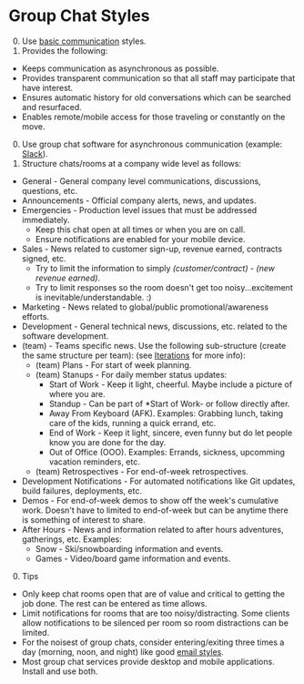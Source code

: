 # Group Chat Styles

0. Use [basic communication](basic.md) styles.
0. Provides the following:
  - Keeps communication as asynchronous as possible.
  - Provides transparent communication so that all staff may participate that have interest.
  - Ensures automatic history for old conversations which can be searched and resurfaced.
  - Enables remote/mobile access for those traveling or constantly on the move.
0. Use group chat software for asynchronous communication (example: [Slack](https://slack.com)).
0. Structure chats/rooms at a company wide level as follows:
  - General - General company level communications, discussions, questions, etc.
  - Announcements - Official company alerts, news, and updates.
  - Emergencies - Production level issues that must be addressed immediately.
    - Keep this chat open at all times or when you are on call.
    - Ensure notifications are enabled for your mobile device.
  - Sales - News related to customer sign-up, revenue earned, contracts signed, etc.
    - Try to limit the information to simply *(customer/contract) - (new revenue earned)*.
    - Try to limit responses so the room doesn't get too noisy...excitement is inevitable/understandable. :)
  - Marketing - News related to global/public promotional/awareness efforts.
  - Development - General technical news, discussions, etc. related to the software development.
  - (team) - Teams specific news. Use the following sub-structure (create the same structure per team):
    (see [Iterations](../business/iterations.md) for more info):
    - (team) Plans - For start of week planning.
    - (team) Stanups - For daily member status updates:
      - Start of Work - Keep it light, cheerful. Maybe include a picture of where you are.
      - Standup - Can be part of *Start of Work- or follow directly after.
      - Away From Keyboard (AFK). Examples: Grabbing lunch, taking care of the kids, running a quick errand, etc.
      - End of Work - Keep it light, sincere, even funny but do let people know you are done for the day.
      - Out of Office (OOO). Examples: Errands, sickness, upcomming vacation reminders, etc.
    - (team) Retrospectives - For end-of-week retrospectives.
  - Development Notifications - For automated notifications like Git updates, build failures, deployments, etc.
  - Demos - For end-of-week demos to show off the week's cumulative work. Doesn't have to limited to end-of-week but
    can be anytime there is something of interest to share.
  - After Hours - News and information related to after hours adventures, gatherings, etc. Examples:
      - Snow - Ski/snowboarding information and events.
      - Games - Video/board game information and events.
0. Tips
  - Only keep chat rooms open that are of value and critical to getting the job done. The rest can be entered as
    time allows.
  - Limit notifications for rooms that are too noisy/distracting. Some clients allow notifications to be silenced per
    room so room distractions can be limited.
  - For the noisest of group chats, consider entering/exiting three times a day (morning, noon, and night) like good
    [email styles](email.md).
  - Most group chat services provide desktop and mobile applications. Install and use both.
